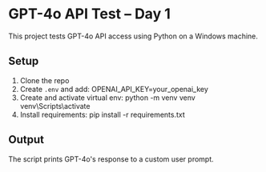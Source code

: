 # GPT-4o API Test – Day 1

This project tests GPT-4o API access using Python on a Windows machine.

## Setup

1. Clone the repo
2. Create `.env` and add:
OPENAI_API_KEY=your_openai_key
3. Create and activate virtual env:
python -m venv venv
venv\Scripts\activate
4. Install requirements:
pip install -r requirements.txt

## Output

The script prints GPT-4o's response to a custom user prompt.
